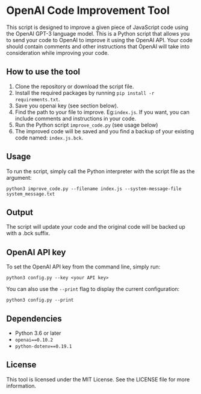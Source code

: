 # OpenAI Code Improvement Tool

This script is designed to improve a given piece of JavaScript code using the OpenAI GPT-3 language model. This is a Python script that allows you to send your code to OpenAI to improve it using the OpenAI API. Your code should contain comments and other instructions that OpenAI will take into consideration while improving your code.

## How to use the tool

1.  Clone the repository or download the script file.
2.  Install the required packages by running `pip install -r requirements.txt`.
3.  Save you openai key (see section below).
3.  Find the path to your file to improve. Eg:`index.js`. If you want, you can include comments and instructions in your code.
4.  Run the Python script `improve_code.py` (see usage below)
5.  The improved code will be saved and you find a backup of your existing code named: `index.js.bck`.

## Usage

To run the script, simply call the Python interpreter with the script file as the argument:

`python3 improve_code.py --filename index.js --system-message-file system_message.txt`


## Output

The script will update your code and the original code will be backed up with a .bck suffix.

## OpenAI API key

To set the OpenAI API key from the command line, simply run:

`python3 config.py --key <your API key>`

You can also use the `--print` flag to display the current configuration:

`python3 config.py --print`

## Dependencies

-   Python 3.6 or later
-   `openai==0.10.2`
-   `python-dotenv==0.19.1`

## License

This tool is licensed under the MIT License. See the LICENSE file for more information.